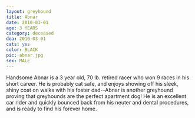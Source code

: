 ```yaml
---
layout: greyhound
title: Abnar
date: 2010-03-01
age: 3 YEARS
category: deceased
doa: 2010-03-01
cats: yes
color: BLACK
pic: abnar.jpg
sex: MALE
---
```


Handsome Abnar is a 3 year old, 70 lb. retired racer who won 9 races in his short career.  He is probably cat safe, and
enjoys showing off his sleek, shiny coat on walks with his foster dad--Abnar is another greyhound proving that
greyhounds are the perfect apartment dog!  He is an excellent car rider and quickly bounced back from his neuter and
dental procedures, and is ready to find his forever home. 
